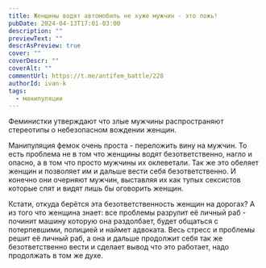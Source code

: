 ```yaml
---
title: Женщины водят автомобиль не хуже мужчин - это ложь!
pubDate: 2024-04-13T17:01-03:00
description: ""
previewText: ""
descrAsPreview: true
cover: ""
coverDescr: ""
coverAlt: ""
commentUrl: https://t.me/antifem_battle/228
authorId: ivan-k
tags:
  - манипуляции
---
```

Феминистки утверждают что злые мужчины распространяют стереотипы о небезопасном вождении женщин.

Манипуляция фемок очень проста - переложить вину на мужчин. То есть проблема не в том что женщины водят безответственно, нагло и опасно, а в том что просто мужчины их оклеветали. Так же это обеляет женщин и позволяет им и дальше вести себя безответственно. И конечно они очерняют мужчин, выставляя их как тупых сексистов которые спят и видят лишь бы оговорить женщин.

Кстати, откуда берётся эта безответственность женщин на дорогах? А из того что женщина знает: все проблемы разрулит её личный раб - починит машину которую она раздолбает, будет общаться с потерпевшими, полицией и наймет адвоката. Весь стресс и проблемы решит её личный раб, а она и дальше продолжит себя так же безответственно вести и сделает вывод что это работает, надо продолжать в том же духе.
